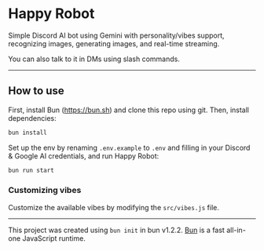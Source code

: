 # Happy Robot

Simple Discord AI bot using Gemini with personality/vibes support, recognizing images, generating images, and real-time streaming.

You can also talk to it in DMs using slash commands.


***

## How to use

First, install Bun (<https://bun.sh>) and clone this repo using git. Then, install dependencies:

```bash
bun install
```

Set up the env by renaming `.env.example` to `.env` and filling in your Discord & Google AI credentials, and run Happy Robot:

```bash
bun run start
```

### Customizing vibes

Customize the available vibes by modifying the `src/vibes.js` file.

***

This project was created using `bun init` in bun v1.2.2. [Bun](https://bun.sh) is a fast all-in-one JavaScript runtime.